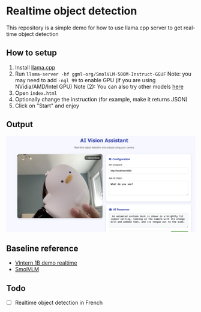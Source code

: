 # Realtime object detection

This repository is a simple demo for how to use llama.cpp server to get real-time object detection

## How to setup

1. Install [llama.cpp](https://github.com/ggml-org/llama.cpp)
2. Run `llama-server -hf ggml-org/SmolVLM-500M-Instruct-GGUF` Note: you may need to add `-ngl 99` to
   enable GPU (if you are using NVidia/AMD/Intel GPU) Note (2): You can also try other models
   [here](https://github.com/ggml-org/llama.cpp/blob/master/docs/multimodal.md)
3. Open `index.html`
4. Optionally change the instruction (for example, make it returns JSON)
5. Click on "Start" and enjoy

## Output

![demo.png](demo.png)

## Baseline reference

- [Vintern 1B demo realtime](https://github.com/ngxson/vintern-realtime-demo)
- [SmolVLM](https://github.com/ngxson/smolvlm-realtime-webcam)

## Todo

- [ ] Realtime object detection in French
